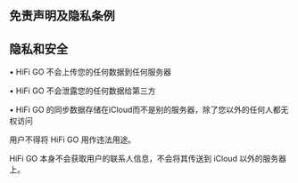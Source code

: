 ## 免责声明及隐私条例

## 隐私和安全

• HiFi GO 不会上传您的任何数据到任何服务器

• HiFi GO 不会泄露您的任何数据给第三方

• HiFi GO 的同步数据存储在iCloud而不是别的服务器，除了您以外的任何人都无权访问

用户不得将 HiFi GO 用作违法用途。

HiFi GO 本身不会获取用户的联系人信息，不会将其传送到 iCloud 以外的服务器上。
